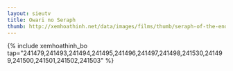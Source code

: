 ```yaml
---
layout: sieutv
title: Owari no Seraph
thumb: http://xemhoathinh.net/data/images/films/thumb/seraph-of-the-end-owari-no-seraph-2015.jpg
---
```

{% include xemhoathinh_bo tap="241479,241493,241494,241495,241496,241497,241498,241530,241499,241500,241501,241502,241503" %} 
